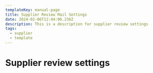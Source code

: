 ```yaml
---
templateKey: manual-page
title: Supplier Review Mail Settings
date: 2024-02-06T12:44:06.236Z
description: This is a description for supplier review settings
tags:
  - supplier
  - template
---
```


# Supplier review settings
